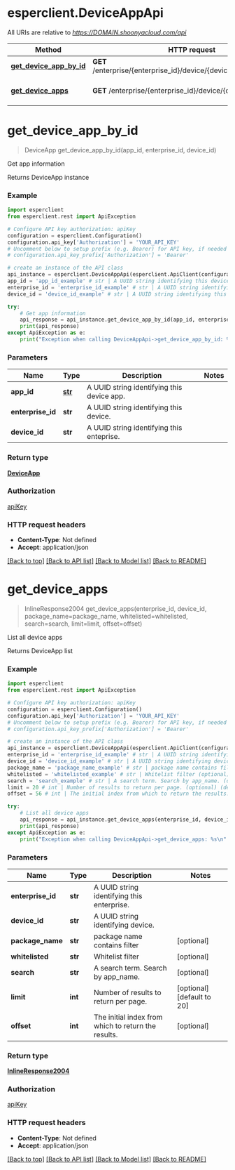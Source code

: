 # esperclient.DeviceAppApi

All URIs are relative to *https://DOMAIN.shoonyacloud.com/api*

Method | HTTP request | Description
------------- | ------------- | -------------
[**get_device_app_by_id**](DeviceAppApi.md#get_device_app_by_id) | **GET** /enterprise/{enterprise_id}/device/{device_id}/app/{app_id}/ | Get app information
[**get_device_apps**](DeviceAppApi.md#get_device_apps) | **GET** /enterprise/{enterprise_id}/device/{device_id}/app/ | List all device apps


# **get_device_app_by_id**
> DeviceApp get_device_app_by_id(app_id, enterprise_id, device_id)

Get app information

Returns DeviceApp instance

### Example
```python
import esperclient
from esperclient.rest import ApiException

# Configure API key authorization: apiKey
configuration = esperclient.Configuration()
configuration.api_key['Authorization'] = 'YOUR_API_KEY'
# Uncomment below to setup prefix (e.g. Bearer) for API key, if needed
# configuration.api_key_prefix['Authorization'] = 'Bearer'

# create an instance of the API class
api_instance = esperclient.DeviceAppApi(esperclient.ApiClient(configuration))
app_id = 'app_id_example' # str | A UUID string identifying this device app.
enterprise_id = 'enterprise_id_example' # str | A UUID string identifying this device.
device_id = 'device_id_example' # str | A UUID string identifying this enteprise.

try:
    # Get app information
    api_response = api_instance.get_device_app_by_id(app_id, enterprise_id, device_id)
    print(api_response)
except ApiException as e:
    print("Exception when calling DeviceAppApi->get_device_app_by_id: %s\n" % e)
```

### Parameters

Name | Type | Description  | Notes
------------- | ------------- | ------------- | -------------
 **app_id** | [**str**](.md)| A UUID string identifying this device app. | 
 **enterprise_id** | **str**| A UUID string identifying this device. | 
 **device_id** | **str**| A UUID string identifying this enteprise. | 

### Return type

[**DeviceApp**](DeviceApp.md)

### Authorization

[apiKey](../README.md#apiKey)

### HTTP request headers

 - **Content-Type**: Not defined
 - **Accept**: application/json

[[Back to top]](#) [[Back to API list]](../README.md#documentation-for-api-endpoints) [[Back to Model list]](../README.md#documentation-for-models) [[Back to README]](../README.md)

# **get_device_apps**
> InlineResponse2004 get_device_apps(enterprise_id, device_id, package_name=package_name, whitelisted=whitelisted, search=search, limit=limit, offset=offset)

List all device apps

Returns DeviceApp list

### Example
```python
import esperclient
from esperclient.rest import ApiException

# Configure API key authorization: apiKey
configuration = esperclient.Configuration()
configuration.api_key['Authorization'] = 'YOUR_API_KEY'
# Uncomment below to setup prefix (e.g. Bearer) for API key, if needed
# configuration.api_key_prefix['Authorization'] = 'Bearer'

# create an instance of the API class
api_instance = esperclient.DeviceAppApi(esperclient.ApiClient(configuration))
enterprise_id = 'enterprise_id_example' # str | A UUID string identifying this enterprise.
device_id = 'device_id_example' # str | A UUID string identifying device.
package_name = 'package_name_example' # str | package name contains filter (optional)
whitelisted = 'whitelisted_example' # str | Whitelist filter (optional)
search = 'search_example' # str | A search term. Search by app_name. (optional)
limit = 20 # int | Number of results to return per page. (optional) (default to 20)
offset = 56 # int | The initial index from which to return the results. (optional)

try:
    # List all device apps
    api_response = api_instance.get_device_apps(enterprise_id, device_id, package_name=package_name, whitelisted=whitelisted, search=search, limit=limit, offset=offset)
    print(api_response)
except ApiException as e:
    print("Exception when calling DeviceAppApi->get_device_apps: %s\n" % e)
```

### Parameters

Name | Type | Description  | Notes
------------- | ------------- | ------------- | -------------
 **enterprise_id** | **str**| A UUID string identifying this enterprise. | 
 **device_id** | **str**| A UUID string identifying device. | 
 **package_name** | **str**| package name contains filter | [optional] 
 **whitelisted** | **str**| Whitelist filter | [optional] 
 **search** | **str**| A search term. Search by app_name. | [optional] 
 **limit** | **int**| Number of results to return per page. | [optional] [default to 20]
 **offset** | **int**| The initial index from which to return the results. | [optional] 

### Return type

[**InlineResponse2004**](InlineResponse2004.md)

### Authorization

[apiKey](../README.md#apiKey)

### HTTP request headers

 - **Content-Type**: Not defined
 - **Accept**: application/json

[[Back to top]](#) [[Back to API list]](../README.md#documentation-for-api-endpoints) [[Back to Model list]](../README.md#documentation-for-models) [[Back to README]](../README.md)

